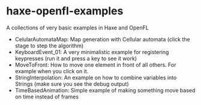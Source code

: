 # haxe-openfl-examples
A collections of very basic examples in Haxe and OpenFL

* CelularAutomataMap: Map generation with Cellular automata (click the stage to step the algorithm)
* KeyboardEvent_01: A very minimalistic example for registering keypresses (run it and press a key to see it work)
* MoveToFront: How to move one element in front of all others. For example when you click on it.
* StringInterpolation: An example on how to combine variables into Strings (make sure you see the debug output)
* TimeBasedAnimation: Simple example of making something move based on time instead of frames
